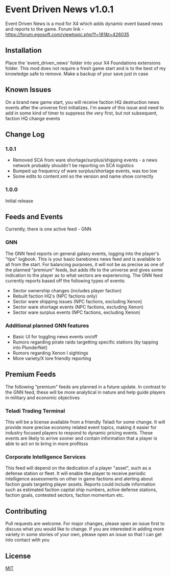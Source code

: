 # Event Driven News v1.0.1

Event Driven News is a mod for X4 which adds dynamic event based news and reports to the game.  Forum link - https://forum.egosoft.com/viewtopic.php?f=181&t=426035

## Installation

Place the 'event_driven_news' folder into your X4 Foundations extensions folder.  This mod does not require a fresh game start and is to the best of my knowledge safe to remove.  Make a backup of your save just in case

## Known Issues
On a brand new game start, you will receive faction HQ destruction news events after the universe first initializes.  I'm aware of this issue and need to add in some kind of timer to suppress the very first, but not subsequent, faction HQ change events

## Change Log
### 1.0.1
- Removed SCA from ware shortage/surplus/shipping events - a news network probably shouldn't be reporting on SCA logistics 
- Bumped up frequency of ware surplus/shortage events, was too low
- Some edits to content.xml so the version and name show correctly

### 1.0.0
Initial release

## Feeds and Events
Currently, there is one active feed - GNN

### GNN 
The GNN feed reports on general galaxy events, logging into the player's "tips" logbook. This is your basic barebones news feed and is available to all from the start.  For balancing purposes, it will not be as precise as one of the planned "premium" feeds, but adds life to the universe and gives some indication to the player as to what sectors are experiencing.  The GNN feed currently reports based off the following types of events:
- Sector ownership changes (includes player faction)
- Rebuilt faction HQ's (NPC factions only)
- Sector ware shipping issues (NPC factions, excluding Xenon)
- Sector ware shortage events (NPC factions, excluding Xenon)
- Sector ware surplus events (NPC factions, excluding Xenon)

### Additional planned GNN features
- Basic UI for toggling news events on/off
- Rumors regarding pirate raids targetting specific stations (by tapping into PlunderNet)
- Rumors regarding Xenon I sightings
- More variety/X lore friendly reporting

## Premium Feeds
The following "premium" feeds are planned in a future update.  In contrast to the GNN feed, these will be more analytical in nature and help guide players in military and economic objectives
### Teladi Trading Terminal
This will be a license available from a friendly Teladi for some change.  It will provide more precise economy related event topics, making it easier for industry focused players to respond to dynamic pricing events.  These events are likely to arrive sooner and contain information that a player is able to act on to bring in more profitsss

### Corporate Intelligence Services
This feed will depend on the dedication of a player "asset", such as a defense station or fleet.  It will enable the player to receive periodic intelligence assessments on other in game factions and alerting about faction goals targeting player assets.  Reports could include information such as estimated faction capital ship numbers, active defense stations, faction goals, contested sectors, faction momentum etc.

## Contributing
Pull requests are welcome. For major changes, please open an issue first to discuss what you would like to change.  If you are interested in adding more variety in some stories of your own, please open an issue so that I can get into contact with you

## License
[MIT](https://choosealicense.com/licenses/mit/)
